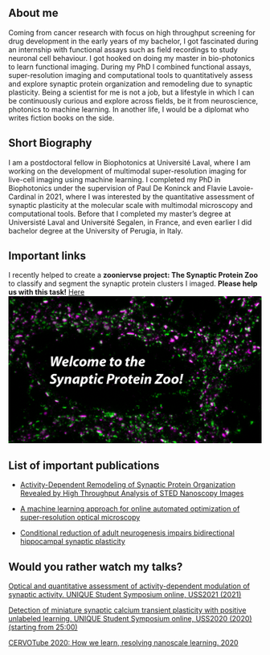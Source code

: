 

## About me

Coming from cancer research with focus on high throughput screening for drug development in the early years of my bachelor, I got fascinated during an internship with functional assays such as field recordings to study neuronal cell behaviour. I got hooked on doing my master in bio-photonics to learn functional imaging. During my PhD I combined functional assays, super-resolution imaging and computational tools to quantitatively assess and explore synaptic protein organization and remodeling due to synaptic plasticity. Being a scientist for me is not a job, but a lifestyle in which I can be continuously curious and explore across fields, be it from neuroscience, photonics to machine learning. In another life, I would be a diplomat who writes fiction books on the side.

## Short Biography

I am a postdoctoral fellow in Biophotonics at Université Laval, where I am working on the development of multimodal super-resolution imaging for live-cell imaging using machine learning. I completed my PhD in Biophotonics under the supervision of Paul De Koninck and Flavie Lavoie-Cardinal in 2021, where I was interested by the quantitative assessment of synaptic plasticity at the molecular scale with multimodal microscopy and computational tools. Before that I completed my master’s degree at Universisté Laval and Université Segalen, in France, and even earlier I did bachelor degree at the University of Perugia, in Italy.

## Important links

I recently helped to create a **zooniervse project: The Synaptic Protein Zoo** to classify and segment the synaptic protein clusters I imaged. **Please help us with this task!** [Here](https://www.zooniverse.org/projects/reber199/synaptic-protein-zoo)
![Welcome to the Synaptic Protein Zoo!](img/Zooniverse_Ad.png)

## List of important publications

- [Activity-Dependent Remodeling of Synaptic Protein Organization Revealed by High Throughput Analysis of STED Nanoscopy Images](https://www.frontiersin.org/articles/10.3389/fncir.2020.00057/full#h5)

- [A machine learning approach for online automated optimization of super-resolution optical microscopy](https://www.nature.com/articles/s41467-018-07668-y)

- [Conditional reduction of adult neurogenesis impairs bidirectional hippocampal synaptic plasticity](https://www.pnas.org/doi/abs/10.1073/pnas.1016928108?url_ver=Z39.88-2003&rfr_id=ori%3Arid%3Acrossref.org&rfr_dat=cr_pub++0pubmed)

## Would you rather watch my talks?
[Optical and quantitative assessment of activity-dependent modulation of synaptic activity. UNIQUE Student Symposium online, USS2021 (2021)](https://www.youtube.com/watch?v=GW4bK8nY2Go&list=UUOoOsSZfudHl5vcUnCE3jrA&index=15)

[Detection of miniature synaptic calcium transient plasticity with positive unlabeled learning. UNIQUE Student Symposium online, USS2020 (2020) (starting from 25:00)](https://www.youtube.com/watch?v=_8nqyC4UUqo&t=1852s)

[CERVOTube 2020: How we learn, resolving nanoscale learning. 2020](https://www.youtube.com/watch?v=2O50ttUVgxg)





<!-- You can use the [editor on GitHub](https://github.com/wiesnertheresa/wiesnertheresa.github.io/edit/main/README.md) to maintain and preview the content for your website in Markdown files.

Whenever you commit to this repository, GitHub Pages will run [Jekyll](https://jekyllrb.com/) to rebuild the pages in your site, from the content in your Markdown files. -->

<!-- ### Markdown

Markdown is a lightweight and easy-to-use syntax for styling your writing. It includes conventions for

```markdown
Syntax highlighted code block

# Header 1
## Header 2
### Header 3

- Bulleted
- List

1. Numbered
2. List

**Bold** and _Italic_ and `Code` text

[Link](url) and ![Image](src)
```

For more details see [Basic writing and formatting syntax](https://docs.github.com/en/github/writing-on-github/getting-started-with-writing-and-formatting-on-github/basic-writing-and-formatting-syntax). -->
<!-- 
### Jekyll Themes

Your Pages site will use the layout and styles from the Jekyll theme you have selected in your [repository settings](https://github.com/wiesnertheresa/wiesnertheresa.github.io/settings/pages). The name of this theme is saved in the Jekyll `_config.yml` configuration file.

### Support or Contact

Having trouble with Pages? Check out our [documentation](https://docs.github.com/categories/github-pages-basics/) or [contact support](https://support.github.com/contact) and we’ll help you sort it out.
 --> 
